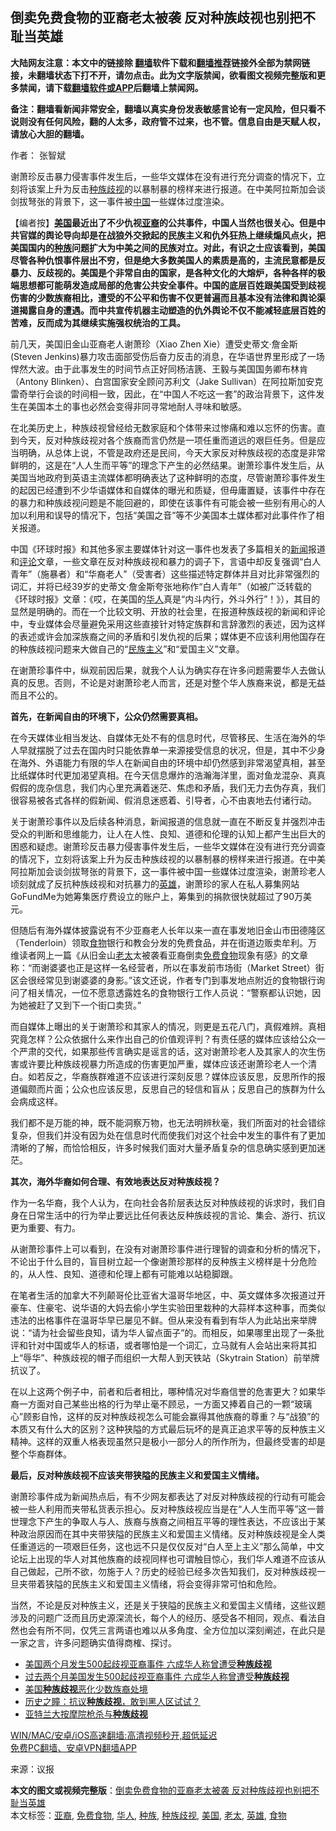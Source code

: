  <h2>倒卖免费食物的亚裔老太被袭 反对种族歧视也别把不耻当英雄</h2> <p class="notice"><b>大陆网友注意：本文中的链接除 <a href="https://github.com/bannedbook/fanqiang" >翻墙</a>软件下载和<a href="https://github.com/killgcd/justmysocks/blob/master/README.md">翻墙推荐</a>链接外全部为禁网链接，未翻墙状态下打不开，请勿点击。此为文字版禁闻，欲看图文视频完整版和更多禁闻，请下载<a href="https://github.com/bannedbook/fanqiang">翻墙软件或APP</a>后翻墙上禁闻网。</p><p>备注：翻墙看新闻非常安全，翻墙以真实身份发表敏感言论有一定风险，但只看不说则没有任何风险，翻的人太多，政府管不过来，也不管。信息自由是天赋人权，请放心大胆的翻墙。</b></p>  <div class="entry"> <p>作者： 张智斌</p> <p id="summary">谢萧珍反击暴力侵害事件发生后，一些华文媒体在没有进行充分调查的情况下，立刻将该案上升为反击<a href="https://www.bannedbook.org/bnews/tag/%e7%a7%8d%e6%97%8f%e6%ad%a7%e8%a7%86/" class="st_tag internal_tag" rel="tag" title="标签 种族歧视 下的日志">种族歧视</a>的以暴制暴的榜样来进行报道。在中美阿拉斯加会谈剑拔弩张的背景下，这一事件被<span class='wp_keywordlink_affiliate'><a href="https://www.bannedbook.org/" title="中国" target="_blank">中国</a></span>一些媒体过度渲染。</p> <p id="conimg">【编者按】<strong><a href="https://www.bannedbook.org/bnews/tag/%e7%be%8e%e5%9b%bd/" class="st_tag internal_tag" rel="tag" title="标签 美国 下的日志">美国</a>最近出了不少仇视<a href="https://www.bannedbook.org/bnews/tag/%e4%ba%9a%e8%a3%94/" class="st_tag internal_tag" rel="tag" title="标签 亚裔 下的日志">亚裔</a>的公共事件，中国人当然也很关心。但是中共官媒的舆论导向却是在战狼外交掀起的民族主义和仇外狂热上继续煽风点火，把美国国内的<a href="https://www.bannedbook.org/bnews/tag/%E7%A7%8D%E6%97%8F/" class="st_tag internal_tag" rel="tag" title="标签 种族 下的日志">种族</a>问题扩大为中美之间的民族对立。对此，有识之士应该看到，美国尽管各种仇恨事件层出不穷，但是绝大多数美国人的素质是高的，主流民意都是反暴力、反歧视的。美国是个非常自由的国家，是各种文化的大熔炉，各种各样的极端思想都可能萌发造成局部的危害公共安全事件。中国的底层百姓跟美国受到歧视伤害的少数族裔相比，遭受的不公平和伤害不仅更普遍而且基本没有法律和舆论渠道揭露自身的遭遇。而中共宣传机器主动塑造的仇外舆论不仅不能减轻底层百姓的苦难，反而成为其继续实施强权统治的工具。</strong></p> <p>前几天，美国旧金山亚裔老人谢萧珍（Xiao Zhen Xie）遭受史蒂文·詹金斯(Steven Jenkins)暴力攻击面部受伤后奋力反击的消息，在华语世界里形成了一场悍然大波。由于此事发生的时间节点正好同杨洁篪、王毅与美国国务卿布林肯（Antony Blinken）、白宫国家安全顾问苏利文（Jake Sullivan）在阿拉斯加安克雷奇举行会谈的时间相一致，因此，在“中国人不吃这一套”的政治背景下，这件发生在美国本土的事也必然会变得非同寻常地耐人寻味和敏感。</p> <p>在北美历史上，种族歧视曾经给无数家庭和个体带来过惨痛和难以忘怀的伤害。直到今天，反对种族歧视对各个族裔而言仍然是一项任重而道远的艰巨任务。但是应当明确，从总体上说，不管是政府还是民间，今天大家反对种族歧视的态度是非常鲜明的，这是在“人人生而平等”的理念下产生的必然结果。谢萧珍事件发生后，从美国当地政府到英语主流媒体都明确表达了这种鲜明的态度，尽管谢萧珍事件发生的起因已经遭到不少华语媒体和自媒体的曝光和质疑，但毋庸置疑，该事件中存在的暴力和种族歧视问题是不能回避的，即使在该事件有可能会被一些别有用心的人加以利用和误导的情况下，包括“美国之音”等不少美国本土媒体都对此事件作了相关报道。</p>  <p>中国《环球时报》和其他多家主要媒体针对这一事件也发表了多篇相关的<span class='wp_keywordlink_affiliate'><a href="https://www.bannedbook.org/" title="新闻">新闻</a></span>报道和<span class='wp_keywordlink_affiliate'><a href="https://www.bannedbook.org/bnews/comments/" title="新闻评论" target="_blank">评论</a></span>文章，一些文章在反对种族歧视和暴力的调子下，言语中却反复强调“白人青年”（施暴者）和“华裔老人”（受害者）这些描述特定群体并且对比非常强烈的词汇，并将已经39岁的史蒂文·詹金斯夸张地称作“白人青年”（如被广泛转载的《环球时报》文章：《哎，在美国的<a href="https://www.bannedbook.org/bnews/tag/%e5%8d%8e%e4%ba%ba/" class="st_tag internal_tag" rel="tag" title="标签 华人 下的日志">华人</a>真是“内斗内行，外斗外行”！》），其目的显然是明确的。而在一个比较文明、开放的社会里，在报道种族歧视的新闻和评论中，专业媒体会尽量避免采用这些直接针对特定族群和言辞激烈的表述，因为这样的表述或许会加深族裔之间的矛盾和引发仇视的后果；媒体更不应该利用他国存在的种族歧视问题来大做自己的“<span class='wp_keywordlink'><a href="https://www.bannedbook.org/forum11/topic333.html" title="禁片：民族主义和三座大山" target="_blank">民族主义</a></span>”和“爱国主义”文章。</p> <p>在谢萧珍事件中，纵观前因后果，就我个人认为确实存在许多问题需要华人去做认真的反思。否则，不论是对谢萧珍老人而言，还是对整个华人族裔来说，都是无益而且不公的。</p> <p><strong>首先，在新闻自由的环境下，公众仍然需要真相。</strong></p> <p>在今天媒体业相当发达、自媒体无处不有的信息时代，尽管移民、生活在海外的华人早就摆脱了过去在国内时只能依靠单一来源接受信息的状况，但是，其中不少身在海外、外语能力有限的华人在新闻自由的环境中却仍然感到非常渴望真相，甚至比纸媒体时代更加渴望真相。在今天信息爆炸的浩瀚海洋里，面对鱼龙混杂、真真假假的庞杂信息，我们内心里充满着迷茫、焦虑和矛盾，我们无力去伪存真，我们很容易被各式各样的假新闻、假消息迷惑着、引导者，心不由衷地去付诸行动。</p> <p>关于谢萧珍事件以及后续各种消息，新闻报道的信息就一直在不断反复并强烈冲击受众的判断和思维能力，让人在人性、良知、道德和伦理的认知上都产生出巨大的困惑和疑虑。谢萧珍反击暴力侵害事件发生后，一些华文媒体在没有进行充分调查的情况下，立刻将该案上升为反击种族歧视的以暴制暴的榜样来进行报道。在中美阿拉斯加会谈剑拔弩张的背景下，这一事件被中国一些媒体过度渲染，谢萧珍老人顷刻就成了反抗种族歧视和对抗暴力的<a href="https://www.bannedbook.org/bnews/tag/%E8%8B%B1%E9%9B%84/" class="st_tag internal_tag" rel="tag" title="标签 英雄 下的日志">英雄</a>，谢萧珍的家人在私人募集网站GoFundMe为她筹集医疗费设立的账户上，筹集到的捐款很快就超过了90万美元。</p>  <p>但随后有海外媒体披露说有不少亚裔老人长年以来一直在事发地旧金山市田德隆区（Tenderloin）领取<a href="https://www.bannedbook.org/bnews/tag/%e9%a3%9f%e7%89%a9/" class="st_tag internal_tag" rel="tag" title="标签 食物 下的日志">食物</a>银行和教会分发的免费食品，并在街道边贩卖牟利。万维读者网上一篇《从旧金山<a href="https://www.bannedbook.org/bnews/tag/%E8%80%81%E5%A4%AA/" class="st_tag internal_tag" rel="tag" title="标签 老太 下的日志">老太</a>太被袭看亚裔倒卖<a href="https://www.bannedbook.org/bnews/tag/%E5%85%8D%E8%B4%B9%E9%A3%9F%E7%89%A9/" class="st_tag internal_tag" rel="tag" title="标签 免费食物 下的日志">免费食物</a>现象有感》的文章称：“而谢婆婆也正是这样一名经营者，所以在事发前市场街（Market Street）街区会很经常见到谢婆婆的身影。”该文还说，作者专门到事发地点附近的食物银行询问了相关情况，一位不愿意透露姓名的食物银行工作人员说：“警察都认识她，因为她被赶了又到下一个街口卖货。”</p> <p>而自媒体上曝出的关于谢萧珍和其家人的情况，则更是五花八门，真假难辨。真相究竟怎样？公众依据什么来作出自己的价值观评判？有责任感的媒体应该给公众一个严肃的交代，如果那些传言确实是谣言的话，这对谢萧珍老人及其家人的次生伤害或许要比种族歧视暴力所造成的伤害更加严重，媒体应该还谢萧珍老人一个清白。如若反之，华裔族群难道不应该进行深刻反思？媒体应该反思，反思所作的报道偏颇而片面；公众也应该反思，反思自己的轻信和盲从；反思自己的族群为什么会病成这样。</p> <p>我们都不是万能的神，既不能洞察万物，也无法明辨秋毫，我们所面对的社会错综复杂，但我们并没有因为处在信息时代而使我们对这个社会中发生的事件有了更加清晰的了解，而恰恰相反，许多时候我们面对大量矛盾复杂的信息确实感到更加迷茫。</p> <p><strong>其次，海外华裔如何合理、有效地表达反对种族歧视？</strong></p> <p>作为一名华裔，我个人认为，在向社会各阶层表达反对种族歧视的诉求时，我们自身在日常生活中的行为举止要远比任何表达反种族歧视的言论、集会、游行、抗议更为重要、有力。</p>  <p>从谢萧珍事件上可以看到，在没有对谢萧珍事件进行理智的调查和分析的情况下，不论出于什么目的，盲目树立起一个像谢萧珍那样的反种族主义榜样是十分危险的，从人性、良知、道德和伦理上都有可能难以站稳脚跟。</p> <p>在笔者生活的加拿大不列颠哥伦比亚省大温哥华地区，中、英文媒体多次报道过开豪车、住豪宅、说华语的大妈去偷小学生实验田里栽种的大蒜样本这种事，而类似违法的出格事件在温哥华早已屡见不鲜。但从来没有看到有华人为此站出来举牌说：“请为社会留些良知，请为华人留点面子”的。而相反，如果哪里出现了一条批评和针对中国或华人的标语，或者哪怕是一个词汇，立马就有人会站出来将其扣上“辱华”、种族歧视的帽子而组织一大帮人到天铁站（Skytrain Station）前举牌抗议了。</p> <p>在以上这两个例子中，前者和后者相比，哪种情况对华裔信誉的危害更大？如果华裔一方面对自己某些出格的行为举止毫不顾忌，一方面又捧着自己的一颗“玻璃心”顾影自怜，这样的反对种族歧视怎么可能会赢得其他族裔的尊重？与“战狼”的本质又有什么大的区别？这种狭隘的方式最后玩坏的是真正追求平等的反种族主义精神。这样的双重人格表现虽然只是极小一部分人的所作所为，但最终受害的却是整个华裔群体。</p> <p><strong>最后，反对种族歧视不应该夹带狭隘的民族主义和爱国主义情绪。</strong></p> <p>谢萧珍事件成为新闻热点后，有不少网友都表达了对反对种族歧视的行动有可能会被一些人利用而夹带私货表示担心。反对种族歧视应当是在“人人生而平等”这一普世理念下产生的争取人与人、族裔与族裔之间相互平等的理性表达，不应该出于某种政治原因而在其中夹带狭隘的民族主义和爱国主义情绪。反对种族歧视是全人类任重道远的一项艰巨任务，这也远不只是仅仅反对“白人至上主义”那么简单，中文论坛上出现的华人对其他族裔的歧视同样也可谓触目惊心，我们华人难道不应该从自己做起，己所不欲，勿施于人？历史的经验已经多次告知我们，反对种族歧视一旦夹带着狭隘的民族主义和爱国主义情绪，将会变得非常可怕和危险。</p>  <p>当然，不论是反对种族主义，还是关于狭隘的民族主义和爱国主义情绪，这些议题涉及的问题广泛而且历史源深流长，每个人的经历、感受各不相同，观点、看法自然也会有所不同，仅凭三言两语也难以从多角度、全方位加以深刻阐述，在此只是一家之言，许多问题确实值得商榷、探讨。</p> <ul class='op-related-articles' title='相关阅读'> <li><a href='https://www.bannedbook.org/bnews/worldnews/20210327/1513955.html' target='_blank'>美国两个月发生500起歧视亚裔事件 六成华人称曾遭受<b>种族歧视</b></a></li> <li><a href='https://www.bannedbook.org/bnews/headline/20210327/1513593.html' target='_blank'>过去两个月美国发生500起歧视亚裔事件 六成华人称曾遭受<b>种族歧视</b></a></li> <li><a href='https://www.bannedbook.org/bnews/baitai/20210324/1511795.html' target='_blank'>美国<b>种族歧视</b>恶化少数族裔处境</a></li> <li><a href='https://www.bannedbook.org/bnews/comments/20210324/1511553.html' target='_blank'>历史之瞳：抗议<b>种族歧视</b>，敢到黑人区试试？</a></li> <li><a href='https://www.bannedbook.org/bnews/baitai/20210324/1511497.html' target='_blank'>亚特兰大按摩院枪杀与<b>种族歧视</b></a></li> </ul> <p class="texttj"> <a href="https://github.com/bannedbook/fanqiang/wiki/V2ray%E6%9C%BA%E5%9C%BA" target="_blank">WIN/MAC/安卓/iOS高速翻墙:高清视频秒开,超低延迟</a><br/> <a href="https://github.com/bannedbook/fanqiang/wiki/%E7%A6%81%E9%97%BB%E7%BD%91%E5%AE%89%E5%8D%93%E7%BF%BB%E5%A2%99%E6%96%B0%E9%97%BBAPP" target="_blank">免费PC翻墙、安卓VPN翻墙APP</a></p><p> 来源：议报 </p><a name='sharetosocial'></a>       <div><b>本文的图文或视频完整版</b>：<a href='https://www.bannedbook.org/bnews/comments/20210328/1514396.html'>倒卖免费食物的亚裔老太被袭 反对种族歧视也别把不耻当英雄</a></div>  </div><!--END ENTRY--> <div class="postfooter"> <div>本文标签：<a href="https://www.bannedbook.org/bnews/tag/%e4%ba%9a%e8%a3%94/" rel="tag">亚裔</a>, <a href="https://www.bannedbook.org/bnews/tag/%E5%85%8D%E8%B4%B9%E9%A3%9F%E7%89%A9/" rel="tag">免费食物</a>, <a href="https://www.bannedbook.org/bnews/tag/%e5%8d%8e%e4%ba%ba/" rel="tag">华人</a>, <a href="https://www.bannedbook.org/bnews/tag/%E7%A7%8D%E6%97%8F/" rel="tag">种族</a>, <a href="https://www.bannedbook.org/bnews/tag/%e7%a7%8d%e6%97%8f%e6%ad%a7%e8%a7%86/" rel="tag">种族歧视</a>, <a href="https://www.bannedbook.org/bnews/tag/%e7%be%8e%e5%9b%bd/" rel="tag">美国</a>, <a href="https://www.bannedbook.org/bnews/tag/%E8%80%81%E5%A4%AA/" rel="tag">老太</a>, <a href="https://www.bannedbook.org/bnews/tag/%E8%8B%B1%E9%9B%84/" rel="tag">英雄</a>, <a href="https://www.bannedbook.org/bnews/tag/%e9%a3%9f%e7%89%a9/" rel="tag">食物</a></div>  </div><!--END POSTFOOTER--> 